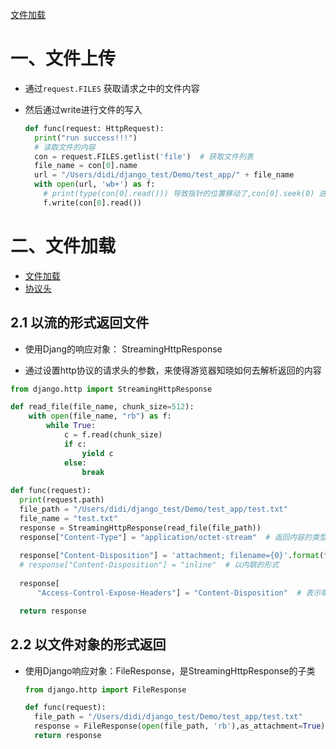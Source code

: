 [文件加载](https://blog.csdn.net/s_daqing/article/details/107624455?spm=1001.2101.3001.6650.2&utm_medium=distribute.pc_relevant.none-task-blog-2%7Edefault%7ECTRLIST%7ERate-2-107624455-blog-84803924.t0_edu_mix&depth_1-utm_source=distribute.pc_relevant.none-task-blog-2%7Edefault%7ECTRLIST%7ERate-2-107624455-blog-84803924.t0_edu_mix&utm_relevant_index=5)

# 一、文件上传

- 通过`request.FILES` 获取请求之中的文件内容

- 然后通过write进行文件的写入

  ```python
  def func(request: HttpRequest):
    print("run success!!!")
    # 读取文件的内容
    con = request.FILES.getlist('file')  # 获取文件列表
    file_name = con[0].name
    url = "/Users/didi/django_test/Demo/test_app/" + file_name
    with open(url, 'wb+') as f:
      # print(type(con[0].read())) 导致指针的位置移动了,con[0].seek(0) 进行归位
      f.write(con[0].read())
  ```

# 二、文件加载

- [文件加载](https://blog.csdn.net/s_daqing/article/details/107624455?spm=1001.2101.3001.6650.2&utm_medium=distribute.pc_relevant.none-task-blog-2%7Edefault%7ECTRLIST%7ERate-2-107624455-blog-84803924.t0_edu_mix&depth_1-utm_source=distribute.pc_relevant.none-task-blog-2%7Edefault%7ECTRLIST%7ERate-2-107624455-blog-84803924.t0_edu_mix&utm_relevant_index=5)
- [协议头](https://crayon-shin-chan.blog.csdn.net/article/details/122903087?spm=1001.2101.3001.6661.1&utm_medium=distribute.pc_relevant_t0.none-task-blog-2%7Edefault%7ECTRLIST%7EPayColumn-1-122903087-blog-88120353.pc_relevant_multi_platform_whitelistv4&depth_1-utm_source=distribute.pc_relevant_t0.none-task-blog-2%7Edefault%7ECTRLIST%7EPayColumn-1-122903087-blog-88120353.pc_relevant_multi_platform_whitelistv4&utm_relevant_index=1)



## 2.1 以流的形式返回文件

- 使用Djang的响应对象： StreamingHttpResponse

- 通过设置http协议的请求头的参数，来使得游览器知晓如何去解析返回的内容

```python
from django.http import StreamingHttpResponse

def read_file(file_name, chunk_size=512):
    with open(file_name, "rb") as f:
        while True:
            c = f.read(chunk_size)
            if c:
                yield c
            else:
                break
                
def func(request):
  print(request.path)
  file_path = "/Users/didi/django_test/Demo/test_app/test.txt"
  file_name = "test.txt"
  response = StreamingHttpResponse(read_file(file_path))
  response["Content-Type"] = "application/octet-stream"  # 返回内容的类型
  
  response["Content-Disposition"] = 'attachment; filename={0}'.format(file_name)  # 表示是以内联的形式还是附加的形式展示，filename 设置前端展示下载时候的默认名称
  # response["Content-Disposition"] = "inline"  # 以内联的形式
  
  response[
      "Access-Control-Expose-Headers"] = "Content-Disposition"  # 表示哪些内容可以暴露给外部 (为了使前端获取到Content-Disposition属性)

  return response

```



## 2.2  以文件对象的形式返回

- 使用Django响应对象：FileResponse，是StreamingHttpResponse的子类

  ```python
  from django.http import FileResponse
  
  def func(request):
    file_path = "/Users/didi/django_test/Demo/test_app/test.txt"
    response = FileResponse(open(file_path, 'rb'),as_attachment=True) # as_attachment 设置返回的形式(是否加载)
    return response
  ```

  

